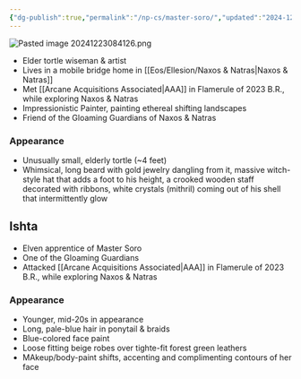 ```yaml
---
{"dg-publish":true,"permalink":"/np-cs/master-soro/","updated":"2024-12-23T09:57:07.396-06:00"}
---
```


![Pasted image 20241223084126.png](/img/user/Images/Pasted%20image%2020241223084126.png)
- Elder tortle wiseman & artist
- Lives in a mobile bridge home in [[Eos/Ellesion/Naxos & Natras\|Naxos & Natras]]
- Met [[Arcane Acquisitions Associated\|AAA]] in Flamerule of 2023 B.R., while exploring Naxos & Natras
- Impressionistic Painter, painting ethereal shifting landscapes
- Friend of the Gloaming Guardians of Naxos & Natras

### Appearance
- Unusually small, elderly tortle (~4 feet)
- Whimsical, long beard with gold jewelry dangling from it, massive witch-style hat that adds a foot to his height, a crooked wooden staff decorated with ribbons, white crystals (mithril) coming out of his shell that intermittently glow
## Ishta
- Elven apprentice of Master Soro
- One of the Gloaming Guardians
- Attacked [[Arcane Acquisitions Associated\|AAA]] in Flamerule of 2023 B.R., while exploring Naxos & Natras

### Appearance
- Younger, mid-20s in appearance
- Long, pale-blue hair in ponytail & braids
- Blue-colored face paint
- Loose fitting beige robes over tighte-fit forest green leathers
- MAkeup/body-paint shifts, accenting and complimenting contours of her face